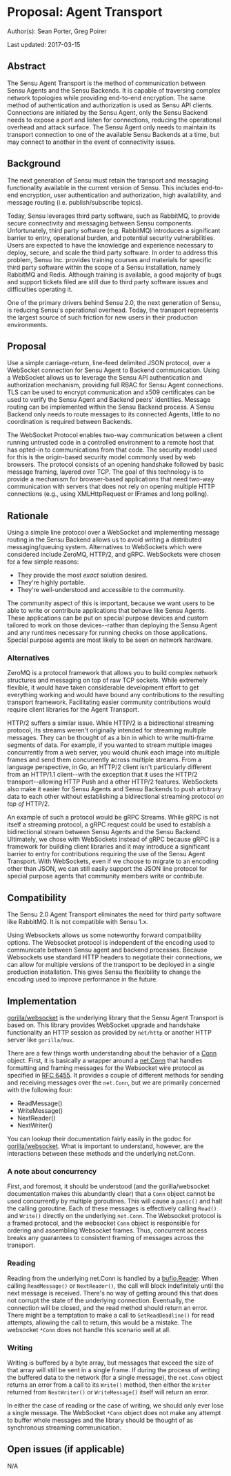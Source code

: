 # Proposal: Agent Transport

Author(s): Sean Porter, Greg Poirer

Last updated: 2017-03-15

## Abstract

The Sensu Agent Transport is the method of communication between Sensu Agents and the Sensu Backends. It is capable of traversing complex network topologies while providing end-to-end encryption. The same method of authentication and authorization is used as Sensu API clients. Connections are initiated by the Sensu Agent, only the Sensu Backend needs to expose a port and listen for connections, reducing the operational overhead and attack surface. The Sensu Agent only needs to maintain its transport connection to one of the available Sensu Backends at a time, but may connect to another in the event of connectivity issues.

## Background

The next generation of Sensu must retain the transport and messaging functionality available in the current version of Sensu. This includes end-to-end encryption, user authentication and authorization, high availability, and message routing (i.e. publish/subscribe topics).

Today, Sensu leverages third party software, such as RabbitMQ, to provide secure connectivity and messaging between Sensu components. Unfortunately, third party software (e.g. RabbitMQ) introduces a significant barrier to entry, operational burden, and potential security vulnerabilities. Users are expected to have the knowledge and experience necessary to deploy, secure, and scale the third party software. In order to address this problem, Sensu Inc. provides training courses and materials for specific third party software within the scope of a Sensu installation, namely RabbitMQ and Redis. Although training is available, a good majority of bugs and support tickets filed are still due to third party software issues and difficulties operating it.

One of the primary drivers behind Sensu 2.0, the next generation of Sensu, is reducing Sensu's operational overhead. Today, the transport represents the largest source of such friction for new users in their production environments.

## Proposal

Use a simple carriage-return, line-feed delimited JSON protocol, over a WebSocket connection for Sensu Agent to Backend communication. Using a WebSocket allows us to leverage the Sensu API authentication and authorization mechanism, providing full RBAC for Sensu Agent connections. TLS can be used to encrypt communication and x509 certificates can be used to verify the Sensu Agent and Backend peers' identities. Message routing can be implemented within the Sensu Backend process. A Sensu Backend only needs to route messages to its connected Agents, little to no coordination is required between Backends.

The WebSocket Protocol enables two-way communication between a client running untrusted code in a controlled environment to a remote host that has opted-in to communications from that code. The security model used for this is the origin-based security model commonly used by web browsers. The protocol consists of an opening handshake followed by basic message framing, layered over TCP. The goal of this technology is to provide a mechanism for browser-based applications that need two-way communication with servers that does not rely on opening multiple HTTP connections (e.g., using XMLHttpRequest or IFrames and long polling).

## Rationale

Using a simple line protocol over a WebSocket and implementing message routing in the Sensu Backend allows us to avoid writing a distributed messaging/queuing system. Alternatives to WebSockets which were considered include ZeroMQ, HTTP/2, and gRPC. WebSockets were chosen for a few simple reasons:

- They provide the most _exact_ solution desired.
- They're highly portable.
- They're well-understood and accessible to the community.

The community aspect of this is important, because we want users to be able to write or contribute applications that behave like Sensu Agents. These applications can be put on special purpose devices and custom tailored to work on those devices--rather than deploying the Sensu Agent and any runtimes necessary for running checks on those applications. Special purpose agents are most likely to be seen on network hardware.

### Alternatives

ZeroMQ is a protocol framework that allows you to build complex network structures and messaging on top of raw TCP sockets. While extremely flexible, it would have taken considerable development effort to get everything working and would have bound any contributions to the resulting transport framework. Facilitating easier community contributions would require client libraries for the Agent Transport.

HTTP/2 suffers a similar issue. While HTTP/2 is a bidirectional streaming protocol, its streams weren't originally intended for streaming multiple messages. They can be thought of as a bin in which to write multi-frame segments of data. For example, if you wanted to stream multiple images concurrently from a web server, you would chunk each image into multiple frames and send them concurrently across multiple streams. From a language perspective, in Go, an HTTP/2 client isn't particularly different from an HTTP/1.1 client--with the exception that it uses the HTTP/2 transport--allowing HTTP Push and a other HTTP/2 features. WebSockets also make it easier for Sensu Agents and Sensu Backends to push arbitrary data to each other without establishing a bidirectional streaming protocol _on top of_ HTTP/2.

An example of such a protocol would be gRPC Streams. While gRPC is not itself a streaming protocol, a gRPC request could be used to establish a bidirectional stream between Sensu Agents and the Sensu Backend. Ultimately, we chose with WebSockets instead of gRPC because gRPC is a framework for building client libraries and it may introduce a significant barrier to entry for contributions requiring the use of the Sensu Agent Transport. With WebSockets, even if we choose to migrate to an encoding other than JSON, we can still easily support the JSON line protocol for special purpose agents that community members write or contribute.

## Compatibility

The Sensu 2.0 Agent Transport eliminates the need for third party software like RabbitMQ. It is not compatible with Sensu 1.x.

Using Websockets allows us some noteworthy forward compatibility options. The Websocket protocol is independent of the encoding used to communicate between Sensu agent and backend processes. Because Websockets use standard HTTP headers to negotiate their connections, we can allow for multiple versions of the transport to be deployed in a single production installation. This gives Sensu the flexibility to change the encoding used to improve performance in the future.

## Implementation

[gorilla/websocket](https://github.com/gorilla/websocket) is the underlying library that the Sensu Agent Transport is based on. This library provides WebSocket upgrade and handshake functionality an HTTP session as provided by `net/http` or another HTTP server like `gorilla/mux`.

There are a few things worth understanding about the behavior of a [Conn](https://godoc.org/github.com/gorilla/websocket#Conn) object. First, it is basically a wrapper around a [net.Conn](https://godoc.org/net#Conn) that handles formatting and framing messages for the Websocket wire protocol as specified in [RFC 6455](https://tools.ietf.org/html/rfc6455). It provides a couple of different methods for sending and receiving messages over the `net.Conn`, but we are primarily concerned with the following four:

- ReadMessage()
- WriteMessage()
- NextReader()
- NextWriter()

You can lookup their documentation fairly easily in the godoc for [gorilla/websocket](https://godoc.org/github.com/gorilla/websocket). What is important to understand, however, are the interactions between these methods and the underlying net.Conn.

### A note about concurrency

First, and foremost, it should be understood (and the gorilla/websocket documentation makes this abundantly clear) that a `Conn` object cannot be used concurrently by multiple goroutines. This will cause a `panic()` and halt the calling goroutine. Each of these messages is effectively calling `Read()` and `Write()` directly on the underlying `net.Conn`. The Websocket protocol is a framed protocol, and the websocket `Conn` object is responsible for ordering and assembling Websocket frames. Thus, concurrent access breaks any guarantees to consistent framing of messages across the transport.

### Reading

Reading from the underlying net.Conn is handled by a [bufio.Reader](https://godoc.org/bufio#Reader). When calling `ReadMessage()` or `NextReader()`, the call will block indefinitely until the next message is received. There's no way of getting around this that does not corrupt the state of the underlying connection. Eventually, the connection will be closed, and the read method should return an error. There might be a temptation to make a call to `SetReadDeadline()` for read attempts, allowing the call to return, this would be a mistake. The websocket `*Conn` does not handle this scenario well at all.

### Writing

Writing is buffered by a byte array, but messages that exceed the size of that array will still be sent in a single frame. If during the process of writing the buffered data to the network (for a single message), the `net.Conn` object returns an error from a call to its `Write()` method, then either the `Writer` returned from `NextWriter()` or `WriteMessage()` itself will return an error.

In either the case of reading or the case of writing, we should only ever lose a single message. The WebSocket `*Conn` object does not make any attempt to buffer whole messages and the library should be thought of as synchronous streaming communication.

## Open issues (if applicable)

N/A
